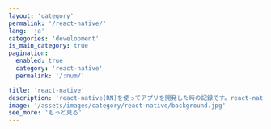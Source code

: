 ```yaml
---
layout: 'category'
permalink: '/react-native/'
lang: 'ja'
categories: 'development'
is_main_category: true
pagination:
  enabled: true
  category: 'react-native'
  permalink: '/:num/'

title: 'react-native'
description: 'react-native(RN)を使ってアプリを開発した時の記録です。react-nativeや関連があるライブラリをどう使うかに関して共有します。'
image: '/assets/images/category/react-native/background.jpg'
see_more: 'もっと見る'
---
```

